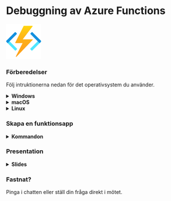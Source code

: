 # Debuggning av Azure Functions

<img src="images/function.png" alt="drawing" width="96" height="96"/>

### Förberedelser

Följ intruktionerna nedan för det operativsystem du använder.


<details><summary><strong>Windows</strong></summary>
<p>

1. Ladda ned .NET Core 3.1 SDK här [64-bitars-installationsfil](https://dotnet.microsoft.com/download/dotnet/thank-you/sdk-3.1.408-windows-x64-installer)
2. Installera VS Code (Visual Studio Code) [länk](https://code.visualstudio.com/Download#)
3. Installera Azure Functions Core Tools [64-bitars-installationsfil](https://go.microsoft.com/fwlink/?linkid=2135274)

</p>
</details>

<details><summary><strong>macOS</strong></summary>
<p>

1. Ladda ned .NET Core 3.1 SDK här [installationsfil](https://dotnet.microsoft.com/download/dotnet/thank-you/sdk-3.1.408-macos-x64-installer)
2. Installera VS Code (Visual Studio Code) [länk](https://code.visualstudio.com/Download#)
3. Installera Azure Functions Core Tools [länk-till-dokumentation](https://docs.microsoft.com/en-us/azure/azure-functions/functions-run-local?tabs=macos%2Ccsharp%2Cbash#install-the-azure-functions-core-tools)

</p>
</details>

<details><summary><strong>Linux</strong></summary>
<p>

1. Följ denna [guide](https://docs.microsoft.com/sv-se/dotnet/core/install/linux) för att ladda ned .NET Core 3.1 SDK 
2. Installera VS Code (Visual Studio Code) [länk](https://code.visualstudio.com/Download#)
3. Installera Azure Functions Core Tools [länk-till-dokumentation](https://docs.microsoft.com/en-us/azure/azure-functions/functions-run-local?tabs=linux%2Ccsharp%2Cbash#install-the-azure-functions-core-tools)

</p>
</details>

### Skapa en funktionsapp

<details><summary><strong>Kommandon</strong></summary>
<p>

Se till att ha dotnet 3.0 eller senare installerat
```
dotnet --version
```

Kolla också att det gick bra att installera Azure Functions Core Tools
```
func --version
```

Skapa en mapp som till exempel heter `Functions` eller gå till en valfri mapp och skriv `mkdir Functions`

Hoppa in i den mappen

```
cd .\Functions\
```

### Här börjar vi skapa functionsappen 

```
func init
```

Öppna i VSCode (Visual Studio Code)

```
code .
```

Skapa en Funktion!

```
func new
```

Välj `HttpTrigger` i listan och namnge triggern vad du vill

Ändra `Route = null` i in-parametern till funktionen till `Route = names`

Tryck `F1` på tangentbordet i VSCode och copy-paste:a in `Debug: Start Debugging`
    *tips:* nästa gång kommer `F5` vara mappat till debuggern som man kan trycka på då

Om man vill köra funktionen utan degugern på, testa köra:
```
func host start
```

Öppna förslagsvis upp ett nytt kommandofönster och gör en post request till din precis skapta HttpTrigger!

##### Till exempel 

```
curl.exe --request POST http://localhost:7071/api/names --data "{'name':'Azure Rocks'}"
```
</p>
</details>

### Presentation

<details><summary><strong>Slides</strong></summary>
<p>

<img src="images/Slide1.PNG" alt="drawing" width="960" height="540"/>

<img src="images/Slide2.PNG" alt="drawing" width="960" height="540"/>

<img src="images/Slide3.PNG" alt="drawing" width="960" height="540"/>

<img src="images/Slide4.PNG" alt="drawing" width="960" height="540"/>

<img src="images/Slide5.PNG" alt="drawing" width="960" height="540"/>

<img src="images/Slide6.PNG" alt="drawing" width="960" height="540"/>

<img src="images/Slide7.PNG" alt="drawing" width="960" height="540"/>

<img src="images/Slide8.PNG" alt="drawing" width="960" height="540"/>

<img src="images/Slide9.PNG" alt="drawing" width="960" height="540"/>

<img src="images/Slide10.PNG" alt="drawing" width="960" height="540"/>

<img src="images/Slide11.PNG" alt="drawing" width="960" height="540"/>

<img src="images/Slide12.PNG" alt="drawing" width="960" height="540"/>

<img src="images/Slide13.PNG" alt="drawing" width="960" height="540"/>

<img src="images/Slide14.PNG" alt="drawing" width="960" height="540"/>

</p>
</details>

### Fastnat?

Pinga i chatten eller ställ din fråga direkt i mötet.

